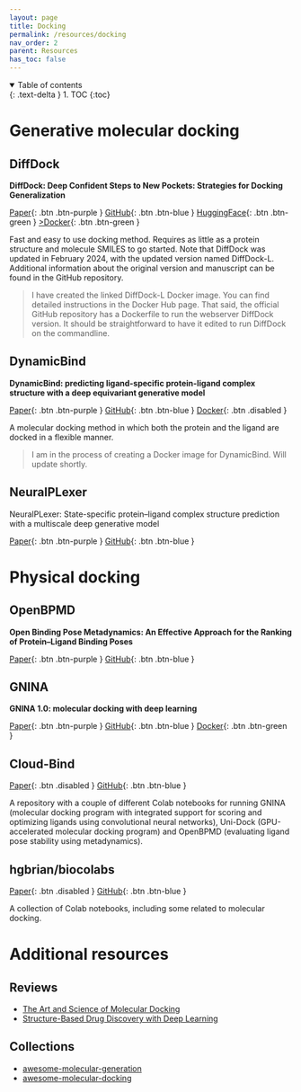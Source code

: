 ```yaml
---
layout: page
title: Docking
permalink: /resources/docking
nav_order: 2
parent: Resources
has_toc: false
---
```


<details open markdown="block">
  <summary>
    Table of contents
  </summary>
  {: .text-delta }
1. TOC
{:toc}
</details>

# Generative molecular docking

## DiffDock

**DiffDock: Deep Confident Steps to New Pockets: Strategies for Docking Generalization**

[Paper](https://arxiv.org/abs/2402.18396){: .btn .btn-purple }
[GitHub](https://github.com/gcorso/DiffDock){: .btn .btn-blue }
[HuggingFace](https://huggingface.co/spaces/reginabarzilaygroup/DiffDock-Web){: .btn .btn-green }
[>Docker](https://hub.docker.com/r/externelly/diffdock){: .btn .btn-green }

Fast and easy to use docking method. Requires as little as a protein structure and molecule SMILES to go started. Note that DiffDock was updated in February 2024, with the updated version named DiffDock-L. Additional information about the original version and manuscript can be found in the GitHub repository.

> I have created the linked DiffDock-L Docker image. You can find detailed instructions in the Docker Hub page. That said, the official GitHub repository has a Dockerfile to run the webserver DiffDock version. It should be straightforward to have it edited to run DiffDock on the commandline. 

## DynamicBind

**DynamicBind: predicting ligand-specific protein-ligand complex structure with a deep equivariant generative model**

[Paper](https://www.nature.com/articles/s41467-024-45461-2){: .btn .btn-purple }
[GitHub](https://github.com/luwei0917/DynamicBind){: .btn .btn-blue }
[Docker](){: .btn .disabled }

A molecular docking method in which both the protein and the ligand are docked in a flexible manner. 

> I am in the process of creating a Docker image for DynamicBind. Will update shortly. 

## NeuralPLexer

NeuralPLexer: State-specific protein–ligand complex structure prediction with a multiscale deep generative model

[Paper](https://www.nature.com/articles/s42256-024-00792-z){: .btn .btn-purple }
[GitHub](https://github.com/zrqiao/NeuralPLexer){: .btn .btn-blue }

# Physical docking

## OpenBPMD

**Open Binding Pose Metadynamics: An Effective Approach for the Ranking of Protein–Ligand Binding Poses**

[Paper](https://pubs.acs.org/doi/10.1021/acs.jcim.2c01142){: .btn .btn-purple }
[GitHub](https://github.com/Gervasiolab/OpenBPMD){: .btn .btn-blue }

## GNINA

**GNINA 1.0: molecular docking with deep learning**

[Paper](https://jcheminf.biomedcentral.com/articles/10.1186/s13321-021-00522-2){: .btn .btn-purple }
[GitHub](https://github.com/gnina/gnina){: .btn .btn-blue }
[Docker](https://hub.docker.com/r/gnina/gnina){: .btn .btn-green }

## Cloud-Bind

[Paper](#){: .btn .disabled }
[GitHub](https://github.com/pablo-arantes/Cloud-Bind){: .btn .btn-blue }

A repository with a couple of different Colab notebooks for running GNINA (molecular docking program with integrated support for scoring and optimizing ligands using convolutional neural networks), Uni-Dock (GPU-accelerated molecular docking program) and OpenBPMD (evaluating ligand pose stability using metadynamics). 

## hgbrian/biocolabs 

[Paper](#){: .btn .disabled }
[GitHub](https://github.com/hgbrian/biocolabs){: .btn .btn-blue }

A collection of Colab notebooks, including some related to molecular docking.

# Additional resources

## Reviews

* [The Art and Science of Molecular Docking](https://www.annualreviews.org/content/journals/10.1146/annurev-biochem-030222-120000)
* [Structure-Based Drug Discovery with Deep Learning](https://chemistry-europe.onlinelibrary.wiley.com/doi/full/10.1002/cbic.202200776?casa_token=oFYIbuG_I-YAAAAA%3AHr7AYBASZExKWWLLO0-z03ewE5jifnDzPC-N_yPYYKAiuhObuaOWPnsBQ3Xq2jbUAppJslnRPBY34sTo)

## Collections
* [awesome-molecular-generation](https://github.com/amorehead/awesome-molecular-generation)
* [awesome-molecular-docking](https://github.com/Thinklab-SJTU/awesome-molecular-docking)